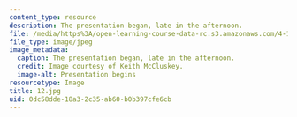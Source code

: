 ```yaml
---
content_type: resource
description: The presentation began, late in the afternoon.
file: /media/https%3A/open-learning-course-data-rc.s3.amazonaws.com/4-170-ecuador-workshop-fall-2006/0dc58dde18a32c35ab60b0b397cfe6cb_12.jpg
file_type: image/jpeg
image_metadata:
  caption: The presentation began, late in the afternoon.
  credit: Image courtesy of Keith McCluskey.
  image-alt: Presentation begins
resourcetype: Image
title: 12.jpg
uid: 0dc58dde-18a3-2c35-ab60-b0b397cfe6cb
---
```

